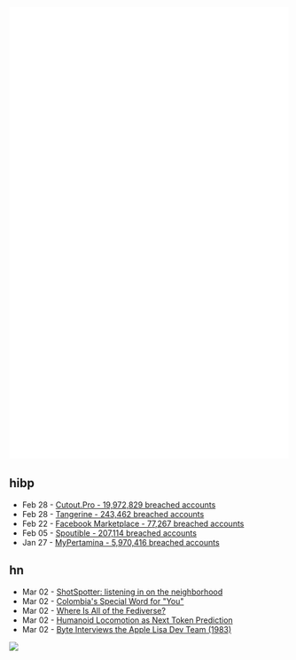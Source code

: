 ![Metrics](https://raw.githubusercontent.com/phixion/phixion/master/metrics.svg)

## hibp

<!--
for https://github.com/phixion/phixion/blob/main/.github/workflows/feeds.yml
-->
<!--START_SECTION:haveibeenpwnd-->
- Feb 28 - [Cutout.Pro - 19,972,829 breached accounts](https://haveibeenpwned.com/PwnedWebsites#CutoutPro)
- Feb 28 - [Tangerine - 243,462 breached accounts](https://haveibeenpwned.com/PwnedWebsites#Tangerine)
- Feb 22 - [Facebook Marketplace - 77,267 breached accounts](https://haveibeenpwned.com/PwnedWebsites#FacebookMarketplace)
- Feb 05 - [Spoutible - 207,114 breached accounts](https://haveibeenpwned.com/PwnedWebsites#Spoutible)
- Jan 27 - [MyPertamina - 5,970,416 breached accounts](https://haveibeenpwned.com/PwnedWebsites#MyPertamina)
<!--END_SECTION:haveibeenpwnd-->

## hn

<!--
for https://github.com/phixion/phixion/blob/main/.github/workflows/feeds.yml
-->
<!--START_SECTION:hn-->
- Mar 02 - [ShotSpotter: listening in on the neighborhood](https://computer.rip/2024-03-01-listening-in-on-the-neighborhood.html)
- Mar 02 - [Colombia's Special Word for "You"](https://www.nytimes.com/2024/03/02/world/americas/colombia-sumerce-mothers-mercy.html)
- Mar 02 - [Where Is All of the Fediverse?](https://blog.benjojo.co.uk/post/who-hosts-the-fediverse-instances)
- Mar 02 - [Humanoid Locomotion as Next Token Prediction](https://humanoid-next-token-prediction.github.io/)
- Mar 02 - [Byte Interviews the Apple Lisa Dev Team (1983)](https://computeradsfromthepast.substack.com/p/byte-interviews-the-apple-lisa-dev)
<!--END_SECTION:hn-->

<!--
for https://yhype.me
-->
![](https://hit.yhype.me/github/profile?user_id=13013670)
